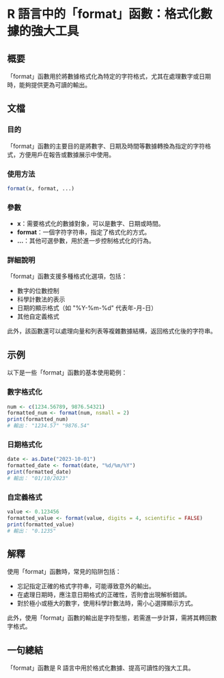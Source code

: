 <!--
Meta Description: # R 語言中的「format」函數：格式化數據的強大工具 ## 概要 「format」函數用於將數據格式化為特定的字符格式，尤其在處理數字或日期時，能夠提供更為可讀的輸出。 ## 文檔 ### 目的 「format」函數的主要目的是將數字、日期及時間等數據轉換為指定的字符格式，方便用戶在報告或數據...
Meta Keywords: format, print, date, num, 1234
-->

# R 語言中的「format」函數：格式化數據的強大工具

## 概要
「format」函數用於將數據格式化為特定的字符格式，尤其在處理數字或日期時，能夠提供更為可讀的輸出。

## 文檔
### 目的
「format」函數的主要目的是將數字、日期及時間等數據轉換為指定的字符格式，方便用戶在報告或數據展示中使用。

### 使用方法
```R
format(x, format, ...)
```

### 參數
- **x**：需要格式化的數據對象，可以是數字、日期或時間。
- **format**：一個字符字符串，指定了格式化的方式。
- **...**：其他可選參數，用於進一步控制格式化的行為。

### 詳細說明
「format」函數支援多種格式化選項，包括：
- 數字的位數控制
- 科學計數法的表示
- 日期的顯示格式（如 "%Y-%m-%d" 代表年-月-日）
- 其他自定義格式

此外，該函數還可以處理向量和列表等複雜數據結構，返回格式化後的字符串。

## 示例
以下是一些「format」函數的基本使用範例：

### 數字格式化
```R
num <- c(1234.56789, 9876.54321)
formatted_num <- format(num, nsmall = 2)
print(formatted_num)
# 輸出： "1234.57" "9876.54"
```

### 日期格式化
```R
date <- as.Date("2023-10-01")
formatted_date <- format(date, "%d/%m/%Y")
print(formatted_date)
# 輸出： "01/10/2023"
```

### 自定義格式
```R
value <- 0.123456
formatted_value <- format(value, digits = 4, scientific = FALSE)
print(formatted_value)
# 輸出： "0.1235"
```

## 解釋
使用「format」函數時，常見的陷阱包括：
- 忘記指定正確的格式字符串，可能導致意外的輸出。
- 在處理日期時，應注意日期格式的正確性，否則會出現解析錯誤。
- 對於極小或極大的數字，使用科學計數法時，需小心選擇顯示方式。

此外，使用「format」函數的輸出是字符型態，若需進一步計算，需將其轉回數字格式。

## 一句總結
「format」函數是 R 語言中用於格式化數據、提高可讀性的強大工具。
